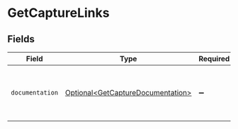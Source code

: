 # GetCaptureLinks


## Fields

| Field                                                                                | Type                                                                                 | Required                                                                             | Description                                                                          |
| ------------------------------------------------------------------------------------ | ------------------------------------------------------------------------------------ | ------------------------------------------------------------------------------------ | ------------------------------------------------------------------------------------ |
| `documentation`                                                                      | [Optional\<GetCaptureDocumentation>](../../models/errors/GetCaptureDocumentation.md) | :heavy_minus_sign:                                                                   | The URL to the generic Mollie API error handling guide.                              |